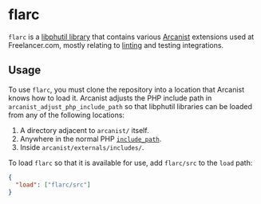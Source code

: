 # flarc

`flarc` is a [libphutil library] that contains various [Arcanist][arcanist]
extensions used at Freelancer.com, mostly relating to [linting][lint] and
testing integrations.

## Usage
To use `flarc`, you must clone the repository into a location that Arcanist
knows how to load it. Arcanist adjusts the PHP include path in
`arcanist_adjust_php_include_path` so that libphutil libraries can
be loaded from any of the following locations:

  1. A directory adjacent to `arcanist/` itself.
  2. Anywhere in the normal PHP [`include_path`][include_path].
  3. Inside `arcanist/externals/includes/`.

To load `flarc` so that it is available for use, add `flarc/src` to the `load`
path:

```json
{
  "load": ["flarc/src"]
}
```

[arcanist]: https://secure.phabricator.com/book/phabricator/article/arcanist/
[include_path]: https://www.php.net/manual/en/ini.core.php#ini.include-path
[libphutil library]: https://secure.phabricator.com/book/phabcontrib/article/adding_new_classes/#creating-libraries
[lint]: https://secure.phabricator.com/book/phabricator/article/arcanist_extending_lint/
